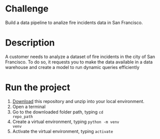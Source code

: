 # Challenge
Build a data pipeline to analize fire incidents data in San Francisco.

# Description
A customer needs to analyze a dataset of fire incidents in the city of San Francisco. 
To do so, it requests you to make the data available in a data warehouse and create a model to run dynamic queries efficiently

# Run the project
1) <a href="">Download</a> this repository and unzip into your local environment.
2) Open a terminal
3) Go to the downloaded folder path, typing <code>cd repo_path</code>
4) Create a virtual environment, typing <code>python -m venv venv</code>
6) Activate the virtual environment, typing <code>activate</code>
